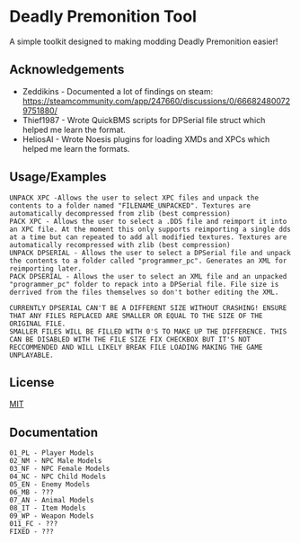 # Deadly Premonition Tool

A simple toolkit designed to making modding Deadly Premonition easier!

## Acknowledgements

 - Zeddikins - Documented a lot of findings on steam:  
https://steamcommunity.com/app/247660/discussions/0/666824800729751880/
 - Thief1987 - Wrote QuickBMS scripts for DPSerial file struct which helped me learn the format.
 - HeliosAI - Wrote Noesis plugins for loading XMDs and XPCs which helped me learn the formats.

## Usage/Examples

```
UNPACK XPC -Allows the user to select XPC files and unpack the contents to a folder named "FILENAME_UNPACKED". Textures are automatically decompressed from zlib (best compression)
PACK XPC - Allows the user to select a .DDS file and reimport it into an XPC file. At the moment this only supports reimporting a single dds at a time but can repeated to add all modified textures. Textures are automatically recompressed with zlib (best compression)
UNPACK DPSERIAL - Allows the user to select a DPSerial file and unpack the contents to a folder called "programmer_pc". Generates an XML for reimporting later.
PACK DPSERIAL - Allows the user to select an XML file and an unpacked "programmer_pc" folder to repack into a DPSerial file. File size is derrived from the files themselves so don't bother editing the XML.

CURRENTLY DPSERIAL CAN'T BE A DIFFERENT SIZE WITHOUT CRASHING! ENSURE THAT ANY FILES REPLACED ARE SMALLER OR EQUAL TO THE SIZE OF THE ORIGINAL FILE.
SMALLER FILES WILL BE FILLED WITH 0'S TO MAKE UP THE DIFFERENCE. THIS CAN BE DISABLED WITH THE FILE SIZE FIX CHECKBOX BUT IT'S NOT RECCOMMENDED AND WILL LIKELY BREAK FILE LOADING MAKING THE GAME UNPLAYABLE.
```

## License

[MIT](https://choosealicense.com/licenses/mit/)

## Documentation
```MODEL KEY:
01_PL - Player Models
02_NM - NPC Male Models
03_NF - NPC Female Models
04_NC - NPC Child Models
05_EN - Enemy Models
06_MB - ???
07_AN - Animal Models
08_IT - Item Models
09_WP - Weapon Models
011_FC - ???
FIXED - ???
```
